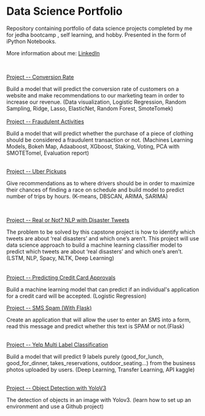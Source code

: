 # Data Science Portfolio

Repository containing portfolio of data science projects completed by me for jedha bootcamp , self learning, and hobby. Presented in the form of iPython Notebooks.

More information about me: [LinkedIn](https://www.linkedin.com/in/abdessamad-zarra-697313b8/)




<br/>

[Project -- Conversion Rate](https://github.com/abdessamad-ca/Portfolio-Data/tree/master/Conversion%20rate)<br/>

Build a model that will predict the conversion rate of customers on a website and make recommendations to our marketing team in order to increase our revenue. (Data visualization, Logistic Regression, Random Sampling, Ridge, Lasso, ElasticNet, Random Forest, SmoteTomek)<br/>
<br/>
[Project -- Fraudulent Activities](https://github.com/abdessamad-ca/Portfolio-Data/tree/master/Projet%20-%20FRAUDULENT%20ACTIVITIES)

Build a model that will predict whether the purchase of a piece of clothing should be considered a fraudulent transaction or not. (Machines Learning Models, Bokeh Map, Adaaboost, XGboost, Staking, Voting, PCA with SMOTETomel, Evaluation report)<br/>
<br/>

[Project -- Uber Pickups](https://github.com/abdessamad-ca/Portfolio-Data/tree/master/Projet%20UBER)<br/>

Give recommendations as to where drivers should be in order to maximize their chances of finding a race on schedule and build model to predict number of trips by hours. (K-means, DBSCAN, ARIMA, SARIMA)<br/>

<br/>

[Project -- Real or Not? NLP with Disaster Tweets](https://github.com/abdessamad-ca/Portfolio-Data/tree/master/Projet%20NLP%20Real%20or%20Not%20with_Disaster)

The problem to be solved by this capstone project is how to identify which tweets are about ‘real disasters’ and which one’s aren’t. This project will use data science approach to build a machine learning classifier model to predict which tweets are about ‘real disasters’ and which one’s aren’t. (LSTM, NLP, Spacy, NLTK, Deep Learning)<br/>
<br/>
<br/>
[Project -- Predicting Credit Card Approvals]()

Build a machine learning model that can predict if an individual's application for a credit card will be accepted. (Logistic Regression)
<br/>

[Project -- SMS Spam (With Flask)]()<br/>

Create an application that will allow the user to enter an SMS into a form, read this message and predict whether this text is SPAM or not.(Flask)<br/>
<br/>

[Project -- Yelp Multi Label Classification]()

Build a model that will predict 9 labels purely (good_for_lunch, good_for_dinner, takes_reservations, outdoor_seating...) from the business photos uploaded by users. (Deep Learning, Transfer Learning, API kaggle)<br/>
<br/>

[Project -- Object Detection with YoloV3]()

The detection of objects in an image with Yolov3. (learn how to set up an environment and use a Github project)<br/>
